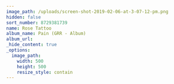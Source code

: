 ```yaml
---
image_path: /uploads/screen-shot-2019-02-06-at-3-07-12-pm.png
hidden: false
sort_number: 8729381739
name: Rose Tattoo
album_name: Pain (GRR - Album)
album_url:
_hide_content: true
_options:
  image_path:
    width: 500
    height: 500
    resize_style: contain
---
```


